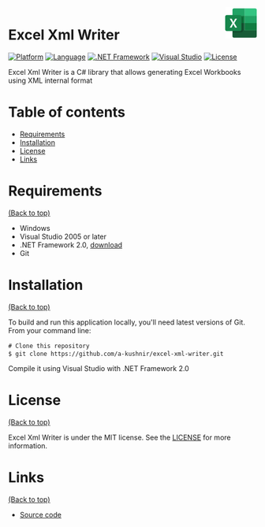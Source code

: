 <img src="https://raw.githubusercontent.com/a-kushnir/excel-xml-writer/main/app.png" alt="xStocks logo" title="xStocks" align="right" height="64" />

# Excel Xml Writer

[![Platform](https://img.shields.io/badge/platform-windows-blue)](https://img.shields.io/badge/platform-windows-blue)
[![Language](https://img.shields.io/badge/language-C%23-orange)](https://img.shields.io/badge/language-C%23-orange)
[![.NET Framework](https://img.shields.io/badge/.net%20framework-2.0-blue)](https://img.shields.io/badge/.net%20framework-2.0-blue)
[![Visual Studio](https://img.shields.io/badge/Visual%20Studio-2005-blue)](https://img.shields.io/badge/Visual%20Studio-2005-blue)
[![License](https://img.shields.io/github/license/a-kushnir/x-stocks)](https://img.shields.io/github/license/a-kushnir/x-stocks)

Excel Xml Writer is a C# library that allows generating Excel Workbooks using XML internal format

# Table of contents

- [Requirements](#requirements)
- [Installation](#installation)
- [License](#license)
- [Links](#links)

# Requirements

[(Back to top)](#table-of-contents)

* Windows
* Visual Studio 2005 or later
* .NET Framework 2.0, [download](https://www.microsoft.com/en-in/download/details.aspx?id=6523)
* Git

# Installation

[(Back to top)](#table-of-contents)

To build and run this application locally, you'll need latest versions of Git. From your command line:

```
# Clone this repository
$ git clone https://github.com/a-kushnir/excel-xml-writer.git
```

Compile it using Visual Studio with .NET Framework 2.0

# License

[(Back to top)](#table-of-contents)

Excel Xml Writer is under the MIT license. See the [LICENSE](https://github.com/a-kushnir/excel-xml-writer/blob/main/LICENSE) for more information.

# Links

[(Back to top)](#table-of-contents)

* [Source code](https://github.com/a-kushnir/excel-xml-writer)
